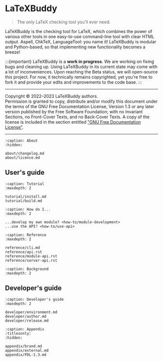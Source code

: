 # LaTeXBuddy

> The only LaTeX checking tool you'll ever need.

LaTeXBuddy is the checking tool for LaTeX, which combines the power of various
other tools in one easy-to-use command-line tool with clear HTML output.
Aspell, ChkTeX, LanguageTool: you name it! LaTeXBuddy is modular and
Python-based, so that implementing new functionality becomes a breeze!

:::{important}
LaTeXBuddy is a **work in progress**. We are working on fixing bugs and cleaning up.
Using LaTeXBuddy in its current state may come with a lot of inconveniences.
Upon reaching the Beta status, we will open-source this project. For now, it technically
remains copyrighted, yet you're free to fork it and provide your edits and
improvements to the code base.
:::

---

Copyright © 2022–2023 LaTeXBuddy authors.\
Permission is granted to copy, distribute and/or modify this document
under the terms of the GNU Free Documentation License, Version 1.3
or any later version published by the Free Software Foundation;
with no Invariant Sections, no Front-Cover Texts, and no Back-Cover Texts.
A copy of the license is included in the section entitled
["GNU Free Documentation License"](appendix/FDL-1.3).

---

```{toctree}
:caption: About
:hidden:

about/changelog.md
about/licence.md
```

## User's guide

```{toctree}
:caption: Tutorial
:maxdepth: 2

tutorial/install.md
tutorial/build.md
```

```{toctree}
:caption: How do I...
:maxdepth: 2

...develop my own module? <how-to/module-development>
...use the API? <how-to/use-api>
```

```{toctree}
:caption: Reference
:maxdepth: 2

reference/cli.md
reference/api.rst
reference/module-api.rst
reference/server-api.rst
```

```{toctree}
:caption: Background
:maxdepth: 2
```

## Developer's guide

```{toctree}
:caption: Developer's guide
:maxdepth: 2

developer/environment.md
developer/author.md
developer/release.md
```

```{toctree}
:caption: Appendix
:titlesonly:
:hidden:

appendix/brand.md
appendix/external.md
appendix/FDL-1.3.md
```
